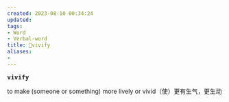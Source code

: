 ```yaml
---
created: 2023-08-10 00:34:24
updated: 
tags: 
- Word
- Verbal-word
title: 🚩vivify
aliases:
- 
---
```


<pre><strong>vivify</strong></pre>
to make (someone or something) more lively or vivid（使）更有生气，更生动